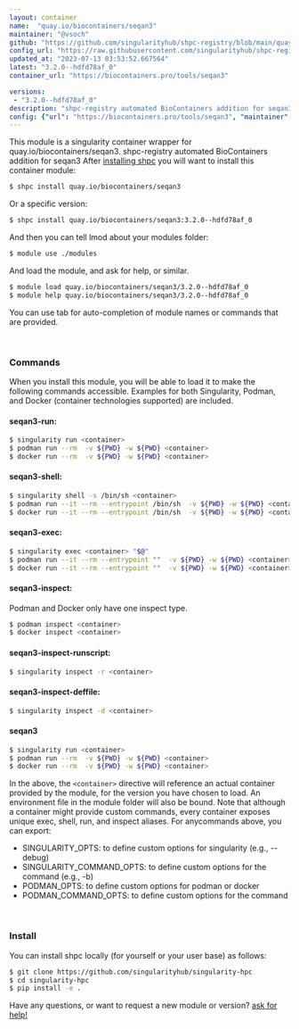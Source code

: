 ```yaml
---
layout: container
name:  "quay.io/biocontainers/seqan3"
maintainer: "@vsoch"
github: "https://github.com/singularityhub/shpc-registry/blob/main/quay.io/biocontainers/seqan3/container.yaml"
config_url: "https://raw.githubusercontent.com/singularityhub/shpc-registry/main/quay.io/biocontainers/seqan3/container.yaml"
updated_at: "2023-07-13 03:53:52.667564"
latest: "3.2.0--hdfd78af_0"
container_url: "https://biocontainers.pro/tools/seqan3"

versions:
 - "3.2.0--hdfd78af_0"
description: "shpc-registry automated BioContainers addition for seqan3"
config: {"url": "https://biocontainers.pro/tools/seqan3", "maintainer": "@vsoch", "description": "shpc-registry automated BioContainers addition for seqan3", "latest": {"3.2.0--hdfd78af_0": "sha256:8ff1046707a4f70ac1ba002e997cbac80056af4e8bdaa9f857e202ee79264483"}, "tags": {"3.2.0--hdfd78af_0": "sha256:8ff1046707a4f70ac1ba002e997cbac80056af4e8bdaa9f857e202ee79264483"}, "docker": "quay.io/biocontainers/seqan3"}
---
```


This module is a singularity container wrapper for quay.io/biocontainers/seqan3.
shpc-registry automated BioContainers addition for seqan3
After [installing shpc](#install) you will want to install this container module:


```bash
$ shpc install quay.io/biocontainers/seqan3
```

Or a specific version:

```bash
$ shpc install quay.io/biocontainers/seqan3:3.2.0--hdfd78af_0
```

And then you can tell lmod about your modules folder:

```bash
$ module use ./modules
```

And load the module, and ask for help, or similar.

```bash
$ module load quay.io/biocontainers/seqan3/3.2.0--hdfd78af_0
$ module help quay.io/biocontainers/seqan3/3.2.0--hdfd78af_0
```

You can use tab for auto-completion of module names or commands that are provided.

<br>

### Commands

When you install this module, you will be able to load it to make the following commands accessible.
Examples for both Singularity, Podman, and Docker (container technologies supported) are included.

#### seqan3-run:

```bash
$ singularity run <container>
$ podman run --rm  -v ${PWD} -w ${PWD} <container>
$ docker run --rm  -v ${PWD} -w ${PWD} <container>
```

#### seqan3-shell:

```bash
$ singularity shell -s /bin/sh <container>
$ podman run --it --rm --entrypoint /bin/sh  -v ${PWD} -w ${PWD} <container>
$ docker run --it --rm --entrypoint /bin/sh  -v ${PWD} -w ${PWD} <container>
```

#### seqan3-exec:

```bash
$ singularity exec <container> "$@"
$ podman run --it --rm --entrypoint ""  -v ${PWD} -w ${PWD} <container> "$@"
$ docker run --it --rm --entrypoint ""  -v ${PWD} -w ${PWD} <container> "$@"
```

#### seqan3-inspect:

Podman and Docker only have one inspect type.

```bash
$ podman inspect <container>
$ docker inspect <container>
```

#### seqan3-inspect-runscript:

```bash
$ singularity inspect -r <container>
```

#### seqan3-inspect-deffile:

```bash
$ singularity inspect -d <container>
```



#### seqan3

```bash
$ singularity run <container>
$ podman run --rm  -v ${PWD} -w ${PWD} <container>
$ docker run --rm  -v ${PWD} -w ${PWD} <container>
```


In the above, the `<container>` directive will reference an actual container provided
by the module, for the version you have chosen to load. An environment file in the
module folder will also be bound. Note that although a container
might provide custom commands, every container exposes unique exec, shell, run, and
inspect aliases. For anycommands above, you can export:

 - SINGULARITY_OPTS: to define custom options for singularity (e.g., --debug)
 - SINGULARITY_COMMAND_OPTS: to define custom options for the command (e.g., -b)
 - PODMAN_OPTS: to define custom options for podman or docker
 - PODMAN_COMMAND_OPTS: to define custom options for the command

<br>

### Install

You can install shpc locally (for yourself or your user base) as follows:

```bash
$ git clone https://github.com/singularityhub/singularity-hpc
$ cd singularity-hpc
$ pip install -e .
```

Have any questions, or want to request a new module or version? [ask for help!](https://github.com/singularityhub/singularity-hpc/issues)